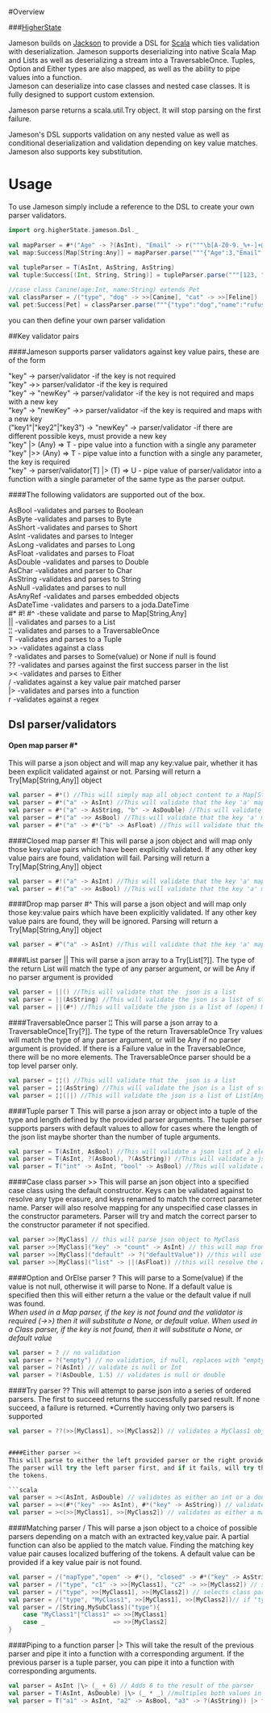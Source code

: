 ﻿#Overview

###[HigherState][]

Jameson builds on [Jackson][] to provide a DSL for [Scala][] which ties validation with 
deserialization.  Jameson supports deserializing into native Scala Map and Lists as
well as deserializing a stream into a TraversableOnce. Tuples, Option and Either types are also mapped, 
as well as the ability to pipe values into a function.  
Jameson can deserialize into case classes and nested case classes. It is fully designed to support 
custom extension.

Jameson parse returns a scala.util.Try object.  It will stop parsing on the first failure.

Jameson's DSL supports validation on any nested value as well as conditional deserialization 
and validation depending on key value matches. Jameson also supports key substitution.

# Usage

To use Jameson simply include a reference to the DSL to create your own parser validators.

```scala
import org.higherState.jameson.Dsl._
    
val mapParser = #*("Age" -> ?(AsInt), "Email" -> r("""\b[A-Z0-9._%+-]+@[A-Z0-9.-]+\.[A-Z]{2,4}\b"""), "Name" -> "First Name" -> AsString)    
val map:Success[Map[String:Any]] = mapParser.parse("""{"Age":3,"Email":"test@jameson.com","Name":"John"}""")
    
val tupleParser = T(AsInt, AsString, AsString)
val tuple:Success[(Int, String, String)] = tupleParser.parse("""[123, "value1", "value2"]""")

//case class Canine(age:Int, name:String) extends Pet
val classParser = /("type", "dog" -> >>[Canine], "cat" -> >>[Feline])
val pet:Success[Pet] = classParser.parse("""{"type":"dog","name":"rufus","age":3}""")
```

you can then define your own parser validation

##Key validator pairs

####Jameson supports parser validators against key value pairs, these are of the form  

"key" -> parser/validator  			-if the key is not required  
"key" ->> parser/validator 			-if the key is required  
"key" -> "newKey" -> parser/validator	-if the key is not required and maps with a new key  
"key" -> "newKey" ->> parser/validator	-if the key is required and maps with a new key  
("key1"|"key2"|"key3") -> "newKey" -> parser/validator  -if there are different possible keys, must provide a new key  
"key" |> (Any) => T - pipe value into a function with a single any parameter  
"key" |>> (Any) => T - pipe value into a function with a single any parameter, the key is required  
"key" -> parser/validator[T] |> (T) => U - pipe value of parser/validator into a function with a single parameter of the same type as the parser output.  

####The following validators are supported out of the box.  
  
AsBool      -validates and parses to Boolean  
AsByte      -validates and parses to Byte  
AsShort     -validates and parses to Short  
AsInt		-validates and parses to Integer  
AsLong		-validates and parses to Long  
AsFloat		-validates and parses to Float  
AsDouble	-validates and parses to Double  
AsChar		-validates and parser to Char  
AsString	-validates and parses to String  
AsNull		-validates and parses to null  
AsAnyRef    -validates and parses embedded objects  
AsDateTime  -validates and parsers to a joda.DateTime  
\#* \#! \#^	-these validate and parse to Map[String,Any]  
||			-validates and parses to a List  
¦¦			-validates and parses to a TraversableOnce  
T           -validates and parses to a Tuple  
\>>         -validates against a class   
?			-validates and parses to Some(value) or None if null is found  
??			-validates and parses against the first success parser in the list  
\><			-validates and parses to Either  
/			-validates against a key value pair matched parser  
|\>         -validates and parses into a function  
r           -validates against a regex  


## Dsl parser/validators

#### Open map parser  \#*  
This will parse a json object and will map any key:value pair, whether it has been 
explicit validated against or not.  Parsing will return a Try[Map[String,Any]] object

```scala
val parser = #*() //This will simply map all object content to a Map[String,Any]
val parser = #*("a" -> AsInt) //This will validate that the key 'a' maps to an Integer
val parser = #*("a" -> AsString, "b" -> AsDouble) //This will validate that the key 'a' maps to a String and the key 'b' maps to a double 
val parser = #*("a" ->> AsBool) //This will validate that the key 'a' maps to a Boolean and that 'a' is required
val parser = #*("a" -> #*("b" -> AsFloat) //This will validate that the key 'a' maps to a map which if it has the key 'b' will map to a float 
```

####Closed map parser \#!
This will parse a json object and will map only those key:value pairs which have been explicitly validated.
If any other key value pairs are found, validation will fail.  Parsing will return a Try[Map[String,Any]] object

```scala
val parser = #!("a" -> AsInt) //This will validate that the key 'a' maps to an Integer and there are no other keys, a is not required
val parser = #!("a" ->> AsBool) //This will validate that the key 'a' maps to a Boolean, there are no other keys and that 'a' is required
```

####Drop map parser \#^
This will parse a json object and will map only those key:value pairs which have been explicitly validated.
If any other key value pairs are found, they will be ignored.  Parsing will return a Try[Map[String,Any]] object

```scala
val parser = #^("a" -> AsInt) //This will validate that the key 'a' maps to an Integer, a is not required
```

####List parser ||
This will parse a json array to a Try[List[?]].  The type of the return List will match the type of any parser argument, 
or will be Any if no parser argument is provided

```scala
val parser = ||() //This will validate that the  json is a list
val parser = ||(AsString) //This will validate the json is a list of strings 
val parser = ||(#*) //This will validate the json is a list of (open) Maps
```

####TraversableOnce parser ¦¦
This will parse a json array to a TraversableOnce[Try[?]].  The type of the return TraversableOnce Try values will match the type of any parser argument, 
or will be Any if no parser argument is provided.  If there is a Failure value in the TraversableOnce, there will be no
more elements.  The TraversableOnce parser should be a top level parser only.

```scala
val parser = ¦¦() //This will validate that the  json is a list
val parser = ¦¦(AsString) //This will validate the json is a list of strings 
val parser = ¦¦(||) //This will validate the json is a list of List[Any]
```

####Tuple parser T
This will parse a json array or object into a tuple of the type and length defined by the provided parser arguments. The tuple parser supports 
parsers with default values to allow for cases where the length of the json list maybe shorter than the number of tuple arguments.

```scala
val parser = T(AsInt, AsBool) //This will validate a json list of 2 elements
val parser = T(AsInt, ?(AsBool), ?(AsString)) //This will validate a json list of 1, 2, or 3 elements
val parser = T("int" -> AsInt, "bool" -> AsBool) //This will validate an object with keys 'int' and 'bool'
```

####Case class parser \>>
This will parse an json object into a specified case class using the default constructor.  Keys can be validated against to
resolve any type erasure, and keys renamed to match the correct parameter name.  Parser will also resolve mapping for any
unspecified case classes in the constructor parameters.  Parser will try and match the correct parser to the constructor parameter if not specified.

```scala
val parser >>[MyClass] // this will parse json object to MyClass
val parser >>[MyClass]("key" -> "count" -> AsInt) // this will map from key 'key' to parameter name 'count' as an Int
val parser >>[MyClass]("default" -> ?("defaultValue")) //this will use the value "defaultValue" for the argument "default" if value not found
val parser >>[MyClass]("list" -> ||(AsFloat)) //this will resolve the argument list as a list of floats.
```

####Option and OrElse parser ?
This will parse to a Some(value) if the value is not null, otherwise it will parse to None.  If a default value is specified
then this will either return a the value or the default value if null was found.  
*When used in a Map parser, if the key is not found and the validator is required (->>) then it will substitute a None, or default value.*
*When used in a Class parser, if the key is not found, then it will substitute a None, or default value*

```scala
val parser = ? // no validation
val parser = ?("empty") // no validation, if null, replaces with "empty"
val parser = ?(AsInt) // validate is null or Int
val parser = ?(AsDouble, 1.5) // validates is null or double
```

####Try parser ??
This will attempt to parse json into a series of ordered parsers.  The first to succeed returns the successfully parsed result.
If none succeed, a failure is returned.
*Currently having only two parsers is supported

```scala
val parser = ??(>>[MyClass1], >>[MyClass2]) // validates a MyClass1 object if possible, otherwise a MyClass2


####Either parser ><
This will parse to either the left provided parser or the right provided parser, returning a Left(value) or Right(value) object.
The parser will try the left parser first, and if it fails, will try the right parser.  This causes localized buffering of
the tokens.

```scala
val parser = ><(AsInt, AsDouble) // validates as either an int or a double
val parser = ><(#*("key" ->> AsInt), #*("key" -> AsString)) // validates as either a map with a required key int value, or a map which may have key string value
val parser = ><(>>[MyClass1], >>[MyClass2]) // validates as either a mapping into MyClass1 or MyClass2
```

####Matching parser /
This will parse a json object to a choice of possible parsers depending on a match with an extracted key,value pair. A partial function
can also be applied to the match value.  Finding the matching key value pair causes localized buffering of the tokens.  A default value 
can be provided if a key value pair is not found.

```scala
val parser = /("mapType","open" -> #*(), "closed" -> #*("key" -> AsString)) // selects parser based on "mapType" values "open" or "closed"
val parser = /("type", "c1" -> >>[MyClass1], "c2" -> >>[MyClass2]) // selects parser based on "type" values "c1" or "c2"
val parser = /("type", >>[MyClass1], >>[MyClass2]) // selects class parser based on "type" matching against the name of the class, "MyClass1" or "MyClass2"
val parser = /("type", "MyClass1", >>[MyClass1], >>[MyClass2])// if "type" is not found will match MyClass1
val parser = /[String,MySubClass]("type"){
    case "MyClass1"|"Class1" => >>[MyClass1]
    case _                   => >>[MyClass2]
}

```

####Piping to a function parser |\>
This will take the result of the previous parser and pipe it into a function with a corresponding argument.  If the previous parser is a tuple parser, you can pipe it 
into a function with corresponding arguments.

```scala
val parser = AsInt |\> (_ + 6) // Adds 6 to the result of the parser
val parser = T(AsInt, AsDouble) |\> (_ * _) //multiples both values in parsed array together
val parser = T("a1" -> AsInt, "a2" -> AsBool, "a3" -> ?(AsString)) |> f(Int, Bool, Option[String]) //pipe parsed object values into a function
```

[HigherState]: http://higher-state.blogspot.com
[Jackson]: http://jackson.codehaus.org/
[Scala]: http://www.scala-lang.org/
